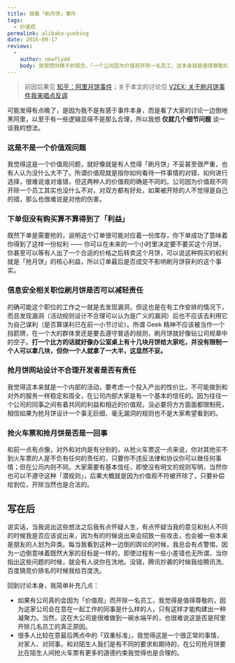 ```yaml
---
title: 我看「刷月饼」事件
tags:
  - 价值观
permalink: alibaba-yuebing
date: 2016-09-17
reviews:
  -
    author: newflydd
    body: 我很赞同精子的观念，「一个公司因为价值观开除一名员工，这本身就是值得尊敬的」。即便现在的公司不是我自己开的，我也在乎与我一起共事的是一群怎样的人。每个人都是自己的HR，有权力开除之前的朋友，也有权利招聘新的朋友，何尝不是在乎有共同的普适价值观呢。
---
```


> 前因后果见 [知乎：阿里月饼事件](https://www.zhihu.com/topic/20060618/hot)；关于本文的讨论见 [V2EX: 关于刷月饼事件我来唱点反调](https://www.v2ex.com/t/306691)

可能发得有点晚了，是因为我不是有感于事件本身，而是看了大家的讨论一边倒地黑阿里，以至于有一些逻辑显得不是那么合理，所以我想 **仅就几个细节问题** 谈一谈我的想法。

### 这是不是一个价值观问题

我觉得这是一个价值观问题，就好像就是有人觉得「刷月饼」不妥甚至很严重，也有人认为没什么大不了。所谓价值观就是指你如何看待一件事情的对错、如何进行选择，很难说谁对谁错，但这两种人的价值观的确是不同的。公司因为价值观不同开除一个员工其实也没什么不对，对双方都有好处，如果被开除的人不觉得是自己的错，那么也很难说是对他的伤害。

### 下单但没有购买算不算得到了「利益」

既然下单是需要抢的，说明这个订单很可能对应着一份库存，你下单成功了意味着你得到了这样一份权利 —— 你可以在未来的一个小时里决定要不要买这个月饼，你甚至可以等有人出了一个合适的价格之后转卖这个月饼，可以说这种购买的权利就是「抢月饼」的核心利益，所以订单最后是否成交不影响刷月饼获利的这个事实。

### 信息安全相关职位刷月饼是否可以减轻责任

的确可能这个职位的工作之一就是去发现漏洞，但这也是在有工作安排的情况下，而且发现漏洞（活动规则设计不合理可以认为是广义的漏洞）后也不应该去利用它为自己谋利（是否算谋利已在前一小节讨论）。所谓 Geek 精神不应该被当作一个挡箭牌，在一个大的群体里还是要去遵守普适的规则，刷月饼就好像钻公司规章中的空子。**打一个比方的话就好像办公室桌上有十几块月饼给大家吃，并没有限制一个人可以拿几块，但你一个人就拿了一大半，这显然不妥。**

### 抢月饼网站设计不合理开发者是否有责任

我觉得这本来就是一个内部的活动，要考虑一个投入产出的性价比，不可能做到和对外的服务一样稳定和周全，在公司内部大家是有一个基本的信任的。因为往往一个公司的同事之间有着共同的利益和相近的价值观，没必要将方方面面都限制死，相信如果为抢月饼设计一个事无巨细、毫无漏洞的规则也不是大家希望看到的。

### 抢火车票和抢月饼是否是一回事

和前一点有点像，对外和对内是有分别的，从抢火车票这一点来说，你对其他买不到火车票的人是不负有任何的责任的，只要你不违反法律和协议你可以做任何事情；但在公司内则不同，大家需要有基本信任，即使没有明文的规则写明，当然你也可以不遵守这种「潜规则」，后果大概就是因为价值观不符被开除了，只要补偿给到位，开除当然也是合法的。

## 写在后

说实话，当我说出这些想法之后我有点怀疑人生，有点怀疑当我的意见和别人不同的时候我是否应该说出来，因为有的时候说出来会招致一些攻击，也会被一些本来是朋友的人划为异类。每当我看到这种一边倒的舆论的时候，我总会有点警惕，因为一边倒意味着既然大家的目标是一样的，即使过程有一些小差错也无所谓，当你指出这些问题的时候，就会有人说你在洗地。没错，腾讯抄袭的时候我给腾讯洗、百度搞竞价排名的时候我给百度洗。

回到讨论本身，我简单补充几点：

* 如果有公司真的会因为「价值观」而开除一名员工，我觉得是值得尊敬的，因为这家公司会在意在一起工作的同事是什么样的人，只有这样才能构建出一种凝聚力。当然，这在大公司是很难做到一碗水端平的，也很难说这是否是阿里开除几名员工的真正原因。
* 很多人比较在意最后两点中的「双重标准」，我觉得这是一个很正常的事情，对家人、对同事，和对陌生人我们是有不同的要求和期待的，在公司抢月饼要比在陌生人间抢火车票有更多的道德约束我觉得也是合理的。
